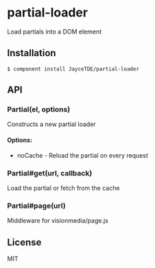 
# partial-loader

  Load partials into a DOM element

## Installation

    $ component install JayceTDE/partial-loader

## API

### Partial(el, options)

Constructs a new partial loader

#### Options:

- noCache - Reload the partial on every request

### Partial#get(url, callback)

Load the partial or fetch from the cache

### Partial#page(url)

Middleware for visionmedia/page.js

## License

  MIT
